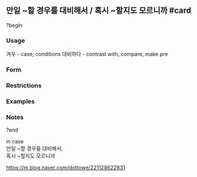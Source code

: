 
## 만일 ~할 경우를 대비해서 / 혹시 ~할지도 모르니까 #card
?begin
### Usage
겨우 - case, conditions
대비하다 - contrast with, compare, make pre
### Form
### Restrictions
### Examples
### Notes
?end

in case  
만일 ~할 경우를 대비해서,  
혹시 ~할지도 모르니까

https://m.blog.naver.com/dottowe/221128622831